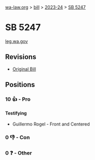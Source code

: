 [wa-law.org](/) > [bill](/bill/) > [2023-24](/bill/2023-24/) > [SB 5247](/bill/2023-24/sb/5247/)

# SB 5247
[leg.wa.gov](https://app.leg.wa.gov/billsummary?BillNumber=5247&Year=2023&Initiative=false)

## Revisions
* [Original Bill](1/)

## Positions
### 10 👍 - Pro
#### Testifying
* Guillermo Rogel - Front and Centered

### 0 👎 - Con

### 0 ❓ - Other
